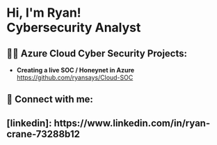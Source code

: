 <h1>Hi, I'm Ryan! <br/> Cybersecurity Analyst</h1>

<h2>👨‍💻 Azure Cloud Cyber Security Projects:</h2>

- <b>Creating a live SOC / Honeynet in Azure</b>
  https://github.com/ryansays/Cloud-SOC



<h2> 🤳 Connect with me:</h2>


<h2>[linkedin]: https://www.linkedin.com/in/ryan-crane-73288b12


